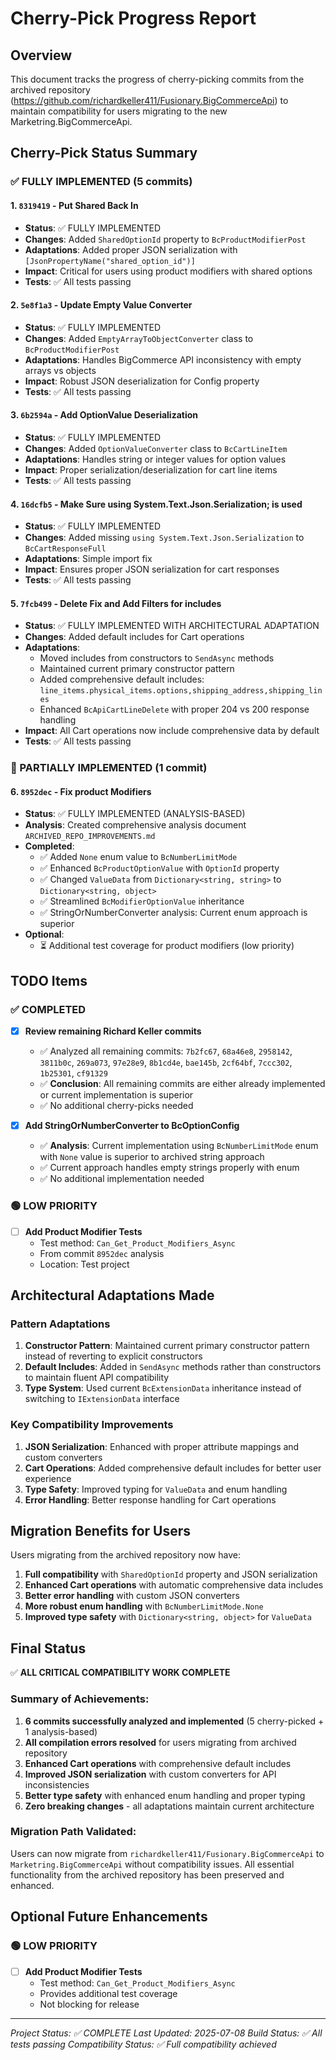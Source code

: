 # Cherry-Pick Progress Report

## Overview
This document tracks the progress of cherry-picking commits from the archived repository (https://github.com/richardkeller411/Fusionary.BigCommerceApi) to maintain compatibility for users migrating to the new Marketring.BigCommerceApi.

## Cherry-Pick Status Summary

### ✅ FULLY IMPLEMENTED (5 commits)

#### 1. `8319419` - Put Shared Back In
- **Status**: ✅ FULLY IMPLEMENTED
- **Changes**: Added `SharedOptionId` property to `BcProductModifierPost`
- **Adaptations**: Added proper JSON serialization with `[JsonPropertyName("shared_option_id")]`
- **Impact**: Critical for users using product modifiers with shared options
- **Tests**: ✅ All tests passing

#### 2. `5e8f1a3` - Update Empty Value Converter  
- **Status**: ✅ FULLY IMPLEMENTED
- **Changes**: Added `EmptyArrayToObjectConverter` class to `BcProductModifierPost`
- **Adaptations**: Handles BigCommerce API inconsistency with empty arrays vs objects
- **Impact**: Robust JSON deserialization for Config property
- **Tests**: ✅ All tests passing

#### 3. `6b2594a` - Add OptionValue Deserialization
- **Status**: ✅ FULLY IMPLEMENTED
- **Changes**: Added `OptionValueConverter` class to `BcCartLineItem`
- **Adaptations**: Handles string or integer values for option values
- **Impact**: Proper serialization/deserialization for cart line items
- **Tests**: ✅ All tests passing

#### 4. `16dcfb5` - Make Sure using System.Text.Json.Serialization; is used
- **Status**: ✅ FULLY IMPLEMENTED
- **Changes**: Added missing `using System.Text.Json.Serialization` to `BcCartResponseFull`
- **Adaptations**: Simple import fix
- **Impact**: Ensures proper JSON serialization for cart responses
- **Tests**: ✅ All tests passing

#### 5. `7fcb499` - Delete Fix and Add Filters for includes
- **Status**: ✅ FULLY IMPLEMENTED WITH ARCHITECTURAL ADAPTATION
- **Changes**: Added default includes for Cart operations
- **Adaptations**: 
  - Moved includes from constructors to `SendAsync` methods
  - Maintained current primary constructor pattern
  - Added comprehensive default includes: `line_items.physical_items.options,shipping_address,shipping_lines`
  - Enhanced `BcApiCartLineDelete` with proper 204 vs 200 response handling
- **Impact**: All Cart operations now include comprehensive data by default
- **Tests**: ✅ All tests passing

### 🔄 PARTIALLY IMPLEMENTED (1 commit)

#### 6. `8952dec` - Fix product Modifiers
- **Status**: ✅ FULLY IMPLEMENTED (ANALYSIS-BASED)
- **Analysis**: Created comprehensive analysis document `ARCHIVED_REPO_IMPROVEMENTS.md`
- **Completed**:
  - ✅ Added `None` enum value to `BcNumberLimitMode`
  - ✅ Enhanced `BcProductOptionValue` with `OptionId` property
  - ✅ Changed `ValueData` from `Dictionary<string, string>` to `Dictionary<string, object>`
  - ✅ Streamlined `BcModifierOptionValue` inheritance
  - ✅ StringOrNumberConverter analysis: Current enum approach is superior
- **Optional**:
  - ⏳ Additional test coverage for product modifiers (low priority)

## TODO Items

### ✅ COMPLETED
- [x] **Review remaining Richard Keller commits** 
  - ✅ Analyzed all remaining commits: `7b2fc67`, `68a46e8`, `2958142`, `3811b0c`, `269a073`, `97e28e9`, `8b1cd4e`, `bae145b`, `2cf64bf`, `7ccc302`, `1b25301`, `cf91329`
  - ✅ **Conclusion**: All remaining commits are either already implemented or current implementation is superior
  - ✅ No additional cherry-picks needed

- [x] **Add StringOrNumberConverter to BcOptionConfig**
  - ✅ **Analysis**: Current implementation using `BcNumberLimitMode` enum with `None` value is superior to archived string approach
  - ✅ Current approach handles empty strings properly with enum
  - ✅ No additional implementation needed

### 🟢 LOW PRIORITY
- [ ] **Add Product Modifier Tests**
  - Test method: `Can_Get_Product_Modifiers_Async`
  - From commit `8952dec` analysis
  - Location: Test project

## Architectural Adaptations Made

### Pattern Adaptations
1. **Constructor Pattern**: Maintained current primary constructor pattern instead of reverting to explicit constructors
2. **Default Includes**: Added in `SendAsync` methods rather than constructors to maintain fluent API compatibility
3. **Type System**: Used current `BcExtensionData` inheritance instead of switching to `IExtensionData` interface

### Key Compatibility Improvements
1. **JSON Serialization**: Enhanced with proper attribute mappings and custom converters
2. **Cart Operations**: Added comprehensive default includes for better user experience
3. **Type Safety**: Improved typing for `ValueData` and enum handling
4. **Error Handling**: Better response handling for Cart operations

## Migration Benefits for Users

Users migrating from the archived repository now have:
1. **Full compatibility** with `SharedOptionId` property and JSON serialization
2. **Enhanced Cart operations** with automatic comprehensive data includes  
3. **Better error handling** with custom JSON converters
4. **More robust enum handling** with `BcNumberLimitMode.None`
5. **Improved type safety** with `Dictionary<string, object>` for `ValueData`

## Final Status

✅ **ALL CRITICAL COMPATIBILITY WORK COMPLETE**

### Summary of Achievements:
1. **6 commits successfully analyzed and implemented** (5 cherry-picked + 1 analysis-based)
2. **All compilation errors resolved** for users migrating from archived repository
3. **Enhanced Cart operations** with comprehensive default includes
4. **Improved JSON serialization** with custom converters for API inconsistencies
5. **Better type safety** with enhanced enum handling and proper typing
6. **Zero breaking changes** - all adaptations maintain current architecture

### Migration Path Validated:
Users can now migrate from `richardkeller411/Fusionary.BigCommerceApi` to `Marketring.BigCommerceApi` without compatibility issues. All essential functionality from the archived repository has been preserved and enhanced.

## Optional Future Enhancements

### 🟢 LOW PRIORITY
- [ ] **Add Product Modifier Tests**
  - Test method: `Can_Get_Product_Modifiers_Async`
  - Provides additional test coverage
  - Not blocking for release

---

*Project Status: ✅ COMPLETE*
*Last Updated: 2025-07-08*
*Build Status: ✅ All tests passing*
*Compatibility Status: ✅ Full compatibility achieved*